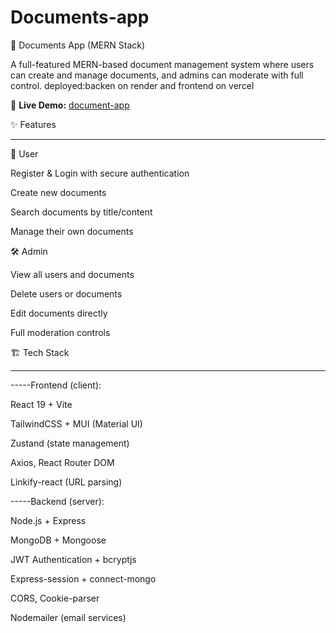 ﻿# Documents-app

📄 Documents App (MERN Stack)

A full-featured MERN-based document management system where users can create and manage documents, and admins can moderate with full control.
deployed:backen on render and frontend on vercel

🔗 **Live Demo:** [document-app](https://documents-app-three.vercel.app/)  

✨ Features
____________________________________________________________________________________________________________________________________________________________________________________________________________________
👤 User

Register & Login with secure authentication

Create new documents

Search documents by title/content

Manage their own documents

🛠️ Admin

View all users and documents

Delete users or documents

Edit documents directly

Full moderation controls


🏗️ Tech Stack
____________________________________________________________________________________________________________________________________________________________________________________________________________________

-----Frontend (client):

React 19 + Vite

TailwindCSS + MUI (Material UI)

Zustand (state management)

Axios, React Router DOM

Linkify-react (URL parsing)

-----Backend (server):

Node.js + Express

MongoDB + Mongoose

JWT Authentication + bcryptjs

Express-session + connect-mongo

CORS, Cookie-parser

Nodemailer (email services)





